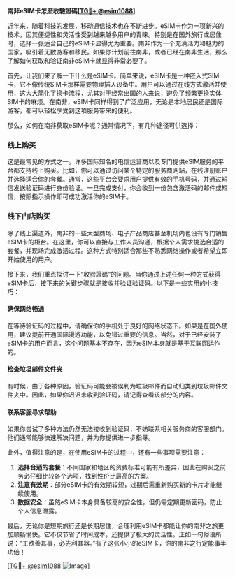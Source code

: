 **南非eSIM卡怎麽收驗證碼[[TG💪+ @esim1088](https://t.me/s/esim1088)]**

近年来，随着科技的发展，移动通信技术也在不断进步。eSIM卡作为一项新兴的技术，因其便捷性和灵活性受到越来越多用户的青睐。特别是在国外旅行或居住时，选择一张适合自己的eSIM卡显得尤为重要。南非作为一个充满活力和魅力的国家，吸引着无数游客和移民。如果你计划前往南非，或者已经在南非生活，那么了解如何获取和验证南非eSIM卡就显得非常必要了。

首先，让我们来了解一下什么是eSIM卡。简单来说，eSIM卡是一种嵌入式SIM卡，它不像传统SIM卡那样需要物理插入设备中。用户可以通过在线方式激活并使用，这大大简化了换卡流程，尤其对于经常出国的人来说，避免了频繁更换实体SIM卡的麻烦。在南非，eSIM卡同样得到了广泛应用，无论是本地居民还是国际游客，都可以轻松享受到这项服务带来的便利。

那么，如何在南非获取eSIM卡呢？通常情况下，有几种途径可供选择：

### **线上购买**
这是最常见的方式之一。许多国际知名的电信运营商以及专门提供eSIM服务的平台都支持线上购买。比如，你可以通过访问某个特定的服务商网站，在线注册账户并选择适合你的套餐。通常，这些平台会要求用户提供有效的手机号码，并通过短信发送验证码进行身份验证。一旦完成支付，你会收到一份包含激活码的邮件或短信，按照指示操作即可成功激活你的eSIM卡。

### **线下门店购买**
除了线上渠道外，南非的一些大型商场、电子产品商店甚至机场内也设有专门销售eSIM卡的柜台。在这里，你可以直接与工作人员沟通，根据个人需求挑选合适的套餐，并现场完成激活过程。这种方式特别适合那些不熟悉网络操作或者希望立即开始使用的用户。

接下来，我们重点探讨一下“收验證碼”的问题。当你通过上述任何一种方式获得eSIM卡后，接下来的关键步骤就是接收并验证验证码。以下是一些实用的小技巧：

#### **确保网络畅通**
在等待验证码的过程中，请确保你的手机处于良好的网络状态下。如果是在国外使用，建议提前开通国际漫游功能，以免错过重要的信息。当然，对于已经安装了eSIM卡的用户而言，这个问题基本不存在，因为eSIM本身就是基于互联网运作的。

#### **检查垃圾邮件文件夹**
有时候，由于各种原因，验证码可能会被误判为垃圾邮件而自动归类到垃圾邮件文件夹中。因此，如果你迟迟未收到验证码，请记得查看该部分的内容。

#### **联系客服寻求帮助**
如果你尝试了多种方法仍然无法接收到验证码，不妨联系相关服务商的客服部门。他们通常能够快速解决问题，并为你提供进一步指导。

此外，值得注意的是，在使用eSIM卡的过程中，还有一些事项需要注意：

1. **选择合适的套餐**：不同国家和地区的资费标准可能有所差异，因此在购买之前务必仔细比较各个选项，找到性价比最高的方案。
2. **注意有效期**：部分eSIM卡的有效期较短，过期后需重新购买新的卡片才能继续使用。
3. **数据安全**：虽然eSIM卡本身具备较高的安全性，但仍需定期更新密码，防止个人信息泄露。

最后，无论你是短期旅行还是长期居住，合理利用eSIM卡都能让你的南非之旅更加顺畅愉快。它不仅节省了时间成本，还提供了极大的灵活性。正如一句俗语所说：“工欲善其事，必先利其器。”有了这张小小的eSIM卡，你的南非之行定能事半功倍！

[[TG💪+ @esim1088](https://t.me/s/esim1088) ![Image](https://i.postimg.cc/4NQfJmqS/Snipaste-2025-05-13-00-14-12.png)]